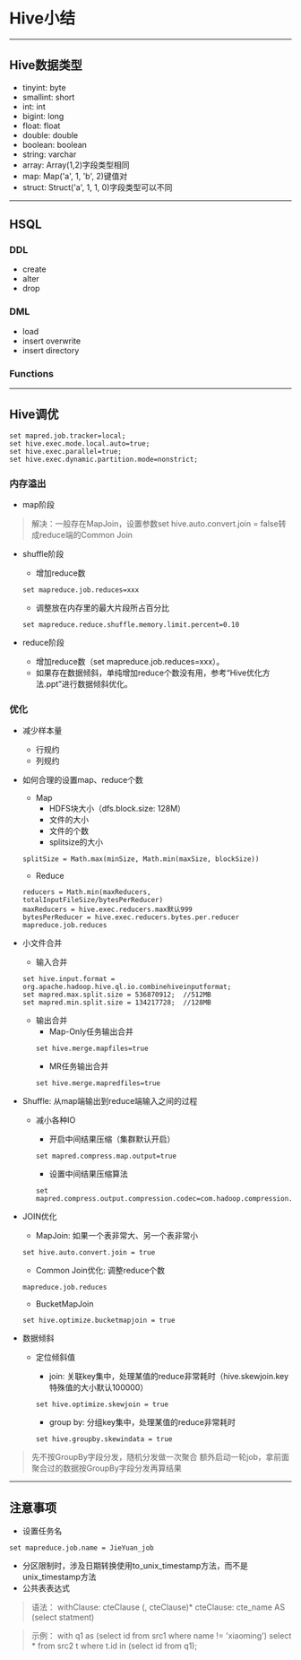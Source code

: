 # Hive小结

---

## Hive数据类型
- tinyint: byte
- smallint: short
- int: int
- bigint: long
- float: float
- double: double
- boolean: boolean
- string: varchar
- array: Array(1,2)字段类型相同
- map: Map('a', 1, 'b', 2)键值对
- struct: Struct('a', 1, 1, 0)字段类型可以不同

---

## HSQL
### DDL
- create 
- alter 
- drop
### DML
- load
- insert overwrite
- insert directory
### Functions

---

## Hive调优

```
set mapred.job.tracker=local;
set hive.exec.mode.local.auto=true;
set hive.exec.parallel=true;
set hive.exec.dynamic.partition.mode=nonstrict;
```

### 内存溢出
- map阶段
> 解决：一般存在MapJoin，设置参数set hive.auto.convert.join = false转成reduce端的Common Join
- shuffle阶段
    - 增加reduce数
    ```
    set mapreduce.job.reduces=xxx
    ```
    
    - 调整放在内存里的最大片段所占百分比
    ```
    set mapreduce.reduce.shuffle.memory.limit.percent=0.10
    ```
    
- reduce阶段
    - 增加reduce数（set mapreduce.job.reduces=xxx）。
    - 如果存在数据倾斜，单纯增加reduce个数没有用，参考“Hive优化方法.ppt”进行数据倾斜优化。

### 优化
- 减少样本量
    - 行规约
    - 列规约
- 如何合理的设置map、reduce个数
    - Map
        - HDFS块大小（dfs.block.size: 128M）
        - 文件的大小
        - 文件的个数
        - splitsize的大小
	```
	splitSize = Math.max(minSize, Math.min(maxSize, blockSize))
	```
	
    - Reduce
    ```
    reducers = Math.min(maxReducers, totalInputFileSize/bytesPerReducer)
    maxReducers = hive.exec.reducers.max默认999
    bytesPerReducer = hive.exec.reducers.bytes.per.reducer 
    mapreduce.job.reduces
    ```
    
- 小文件合并
    - 输入合并
    ```
    set hive.input.format = org.apache.hadoop.hive.ql.io.combinehiveinputformat;
    set mapred.max.split.size = 536870912;  //512MB
    set mapred.min.split.size = 134217728;  //128MB
    ```
    
    - 输出合并
        - Map-Only任务输出合并
        ```
        set hive.merge.mapfiles=true
        ```
        - MR任务输出合并
        ```
        set hive.merge.mapredfiles=true
        ```
        
- Shuffle: 从map端输出到reduce端输入之间的过程
	- 减小各种IO
	    - 开启中间结果压缩（集群默认开启）
	    ```
	    set mapred.compress.map.output=true
	    ```
	    
	    - 设置中间结果压缩算法
	    ```
	    set mapred.compress.output.compression.codec=com.hadoop.compression.lzo.LzoCodec
	    ```

- JOIN优化
    - MapJoin: 如果一个表非常大、另一个表非常小
    ```默认开启
    set hive.auto.convert.join = true
    ```
    - Common Join优化: 调整reduce个数
    ```
    mapreduce.job.reduces
    ```
    - BucketMapJoin
    ```
    set hive.optimize.bucketmapjoin = true
    ```
    
- 数据倾斜
    - 定位倾斜值
        - join: 关联key集中，处理某值的reduce非常耗时（hive.skewjoin.key特殊值的大小默认100000）
        ```
        set hive.optimize.skewjoin = true
        ```
        
        - group by: 分组key集中，处理某值的reduce非常耗时
        ```
        set hive.groupby.skewindata = true
        ```
        
> 先不按GroupBy字段分发，随机分发做一次聚合
额外启动一轮job，拿前面聚合过的数据按GroupBy字段分发再算结果

---

## 注意事项
- 设置任务名
```
set mapreduce.job.name = JieYuan_job
```
- 分区限制时，涉及日期转换使用to_unix_timestamp方法，而不是unix_timestamp方法
- 公共表表达式
> 语法：
          withClause: cteClause (, cteClause)*
          cteClause: cte_name AS (select statment)

> 示例：
        with q1 as (select id from src1 where name != 'xiaoming')
        select *
        from src2 t where t.id in (select id from q1);
